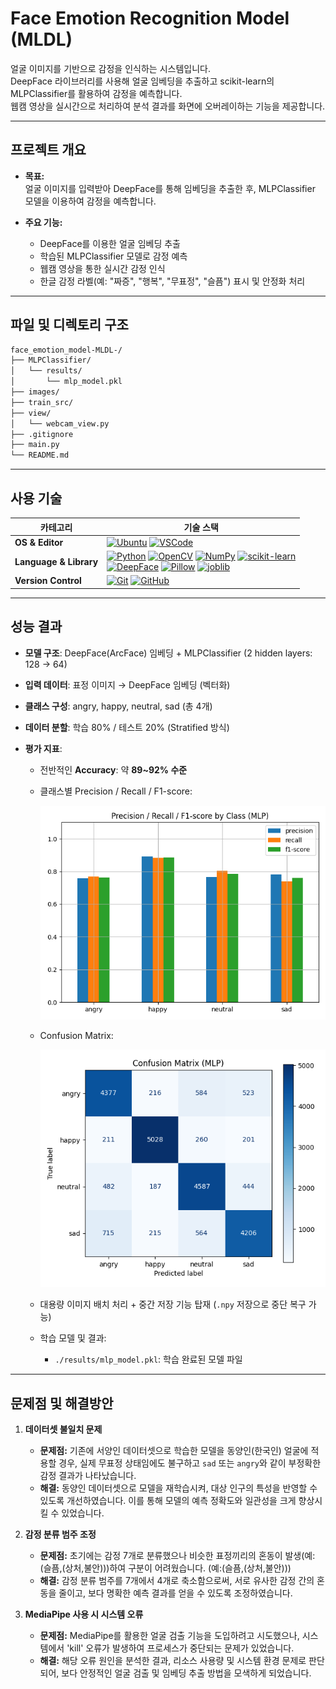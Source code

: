 # Face Emotion Recognition Model (MLDL)

얼굴 이미지를 기반으로 감정을 인식하는 시스템입니다.  
DeepFace 라이브러리를 사용해 얼굴 임베딩을 추출하고 scikit-learn의 MLPClassifier를 활용하여 감정을 예측합니다.  
웹캠 영상을 실시간으로 처리하여 분석 결과를 화면에 오버레이하는 기능을 제공합니다.

---

## 프로젝트 개요

- **목표:**  
  얼굴 이미지를 입력받아 DeepFace를 통해 임베딩을 추출한 후, MLPClassifier 모델을 이용하여 감정을 예측합니다.

- **주요 기능:**  
  - DeepFace를 이용한 얼굴 임베딩 추출  
  - 학습된 MLPClassifier 모델로 감정 예측  
  - 웹캠 영상을 통한 실시간 감정 인식  
  - 한글 감정 라벨(예: "짜증", "행복", "무표정", "슬픔") 표시 및 안정화 처리

---

## 파일 및 디렉토리 구조
```bash
face_emotion_model-MLDL-/
├── MLPClassifier/
│   └── results/
│       └── mlp_model.pkl
├── images/
├── train_src/
├── view/
│   └── webcam_view.py
├── .gitignore
├── main.py
└── README.md
```

---

## 사용 기술
| **카테고리**           | **기술 스택**                                                                                                                                                                                                                                                                                         |
|------------------------|--------------------------------------------------------------------------------------------------------------------------------------------------------------------------------------------------------------------------------------------------------------------------------------------------------|
| **OS & Editor**        | [![Ubuntu](https://img.shields.io/badge/OS-Ubuntu-E95420?style=flat-square&logo=Ubuntu&logoColor=white)](https://ubuntu.com/) [![VSCode](https://img.shields.io/badge/Editor-VSCode-007ACC?style=flat-square&logo=VisualStudioCode&logoColor=white)](https://code.visualstudio.com/)  |
| **Language & Library** | [![Python](https://img.shields.io/badge/Python-3776AB?style=flat-square&logo=Python&logoColor=white)](https://www.python.org/) [![OpenCV](https://img.shields.io/badge/OpenCV-5C3EE8?style=flat-square&logo=OpenCV&logoColor=white)](https://opencv.org/) [![NumPy](https://img.shields.io/badge/NumPy-013243?style=flat-square&logo=NumPy&logoColor=white)](https://numpy.org/) [![scikit-learn](https://img.shields.io/badge/scikit--learn-F7931E?style=flat-square&logo=scikit-learn&logoColor=white)](https://scikit-learn.org/) <br> [![DeepFace](https://img.shields.io/badge/DeepFace-3C3C3C?style=flat-square)](https://github.com/serengil/deepface) [![Pillow](https://img.shields.io/badge/Pillow-ED5C5C?style=flat-square&logo=Pillow&logoColor=white)](https://python-pillow.org/) [![joblib](https://img.shields.io/badge/joblib-4CAF50?style=flat-square)](https://joblib.readthedocs.io/) |
| **Version Control**    | [![Git](https://img.shields.io/badge/Git-F05032?style=flat-square&logo=Git&logoColor=white)](https://git-scm.com/) [![GitHub](https://img.shields.io/badge/GitHub-181717?style=flat-square&logo=GitHub&logoColor=white)](https://github.com/)||

---

## 성능 결과

- **모델 구조**: DeepFace(ArcFace) 임베딩 + MLPClassifier (2 hidden layers: 128 → 64)
- **입력 데이터**: 표정 이미지 → DeepFace 임베딩 (벡터화)
- **클래스 구성**: angry, happy, neutral, sad (총 4개)
- **데이터 분할**: 학습 80% / 테스트 20% (Stratified 방식)

- **평가 지표**:
  - 전반적인 **Accuracy**: 약 **89~92% 수준**
  - 클래스별 Precision / Recall / F1-score:

    <img src="./images/classification_report_bar.png" alt="Classification Report" width="600"/>

  - Confusion Matrix:

    <img src="./images/confusion_matrix.png" alt="Confusion Matrix" width="600"/>

  - 대용량 이미지 배치 처리 + 중간 저장 기능 탑재 (`.npy` 저장으로 중단 복구 가능)
  - 학습 모델 및 결과:
    - `./results/mlp_model.pkl`: 학습 완료된 모델 파일
      
---

## 문제점 및 해결방안

1. **데이터셋 불일치 문제**  
   - **문제점:** 기존에 서양인 데이터셋으로 학습한 모델을 동양인(한국인) 얼굴에 적용할 경우, 실제 무표정 상태임에도 불구하고 `sad` 또는 `angry`와 같이 부정확한 감정 결과가 나타났습니다.  
   - **해결:** 동양인 데이터셋으로 모델을 재학습시켜, 대상 인구의 특성을 반영할 수 있도록 개선하였습니다. 이를 통해 모델의 예측 정확도와 일관성을 크게 향상시킬 수 있었습니다.

2. **감정 분류 범주 조정**  
   - **문제점:** 초기에는 감정 7개로 분류했으나 비슷한 표정끼리의 혼동이 발생(예:(슬픔,(상처,불안)))하여 구분이 어려웠습니다. (예:(슬픔,(상처,불안)))
   - **해결:** 감정 분류 범주를 7개에서 4개로 축소함으로써, 서로 유사한 감정 간의 혼동을 줄이고, 보다 명확한 예측 결과를 얻을 수 있도록 조정하였습니다.

3. **MediaPipe 사용 시 시스템 오류**  
   - **문제점:** MediaPipe를 활용한 얼굴 검출 기능을 도입하려고 시도했으나, 시스템에서 'kill' 오류가 발생하여 프로세스가 중단되는 문제가 있었습니다.  
   - **해결:** 해당 오류 원인을 분석한 결과, 리소스 사용량 및 시스템 환경 문제로 판단되어, 보다 안정적인 얼굴 검출 및 임베딩 추출 방법을 모색하게 되었습니다.
